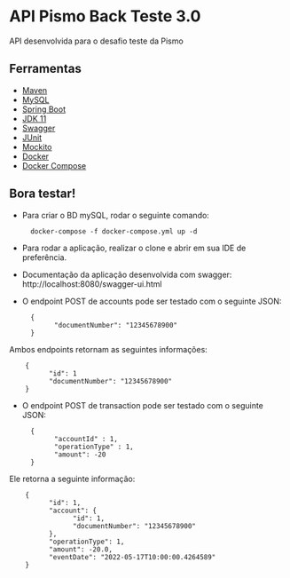 # API Pismo Back Teste 3.0

API desenvolvida para o desafio teste da Pismo

## Ferramentas

- [Maven](https://maven.apache.org/) 
- [MySQL](https://www.mysql.com/)
- [Spring Boot](https://start.spring.io/) 
- [JDK 11](https://www.oracle.com/java/technologies/javase-jdk11-downloads.html)
- [Swagger](https://swagger.io/docs/)
- [JUnit](https://junit.org/junit5/docs/current/user-guide/)
- [Mockito](https://site.mockito.org/)
- [Docker](https://www.docker.com/get-started/)
- [Docker Compose](https://docs.docker.com/compose/install/)

## Bora testar!

* Para criar o BD mySQL, rodar o seguinte comando:
  
        docker-compose -f docker-compose.yml up -d
        
* Para rodar a aplicação, realizar o clone e abrir em sua IDE de preferência.
* Documentação da aplicação desenvolvida com swagger: http://localhost:8080/swagger-ui.html
* O endpoint POST de accounts pode ser testado com o seguinte JSON:
        
        {
              "documentNumber": "12345678900"
        }
        
Ambos endpoints retornam as seguintes informações:
        
        {
              "id": 1
              "documentNumber": "12345678900"
        }

* O endpoint POST de transaction pode ser testado com o seguinte JSON:
        
        {
              "accountId" : 1,
              "operationType" : 1,
              "amount": -20
        }
        
Ele retorna a seguinte informação:

        {
              "id": 1,
              "account": {
                    "id": 1,
                    "documentNumber": "12345678900"
              },
              "operationType": 1,
              "amount": -20.0,
              "eventDate": "2022-05-17T10:00:00.4264589"
        }
